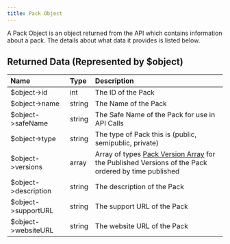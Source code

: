 ```yaml
---
title: Pack Object
---
```


A Pack Object is an object returned from the API which contains information about a pack. The details about what data
it provides is listed below.

## Returned Data (Represented by $object)

| Name                 | Type   | Description                                                                                                                                    |
| :------------------- | :----- | :--------------------------------------------------------------------------------------------------------------------------------------------- |
| $object->id          | int    | The ID of the Pack                                                                                                                             |
| $object->name        | string | The Name of the Pack                                                                                                                           |
| $object->safeName    | string | The Safe Name of the Pack for use in API Calls                                                                                                 |
| $object->type        | string | The type of Pack this is (public, semipublic, private)                                                                                         |
| $object->versions    | array  | Array of types [Pack Version Array](/api-docs/v1/objects/pack-version-array) for the Published Versions of the Pack ordered by time published |
| $object->description | string | The description of the Pack                                                                                                                    |
| $object->supportURL  | string | The support URL of the Pack                                                                                                                    |
| $object->websiteURL  | string | The website URL of the Pack                                                                                                                    |
